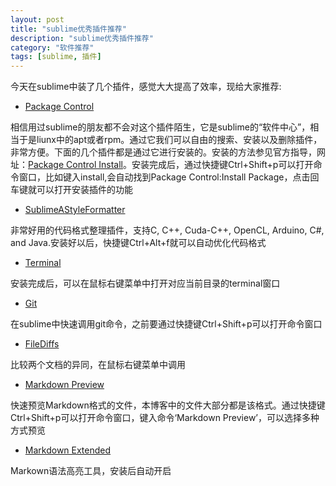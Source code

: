 ```yaml
---
layout: post
title: "sublime优秀插件推荐"
description: "sublime优秀插件推荐"
category: "软件推荐"
tags: [sublime, 插件]
---
```


今天在sublime中装了几个插件，感觉大大提高了效率，现给大家推荐:

* [Package Control](https://sublime.wbond.net/packages/Package%20Control)


相信用过sublime的朋友都不会对这个插件陌生，它是sublime的“软件中心”，相当于是liunx中的apt或者rpm。通过它我们可以自由的搜索、安装以及删除插件，非常方便。下面的几个插件都是通过它进行安装的。安装的方法参见官方指导，网址：[Package Control Install](https://sublime.wbond.net/installation)。安装完成后，通过快捷键Ctrl+Shift+p可以打开命令窗口，比如键入install,会自动找到Package Control:Install Package，点击回车键就可以打开安装插件的功能


* [SublimeAStyleFormatter](https://sublime.wbond.net/packages/SublimeAStyleFormatter)


非常好用的代码格式整理插件，支持C, C++, Cuda-C++, OpenCL, Arduino, C#, and Java.安装好以后，快捷键Ctrl+Alt+f就可以自动优化代码格式


* [Terminal](http://wbond.net/sublime_packages/terminal)


安装完成后，可以在鼠标右键菜单中打开对应当前目录的terminal窗口


* [Git](https://sublime.wbond.net/packages/Git)


在sublime中快速调用git命令，之前要通过快捷键Ctrl+Shift+p可以打开命令窗口


* [File​Diffs](https://sublime.wbond.net/packages/FileDiffs)


比较两个文档的异同，在鼠标右键菜单中调用


* [Markdown Preview](https://sublime.wbond.net/packages/Markdown%20Preview)


快速预览Markdown格式的文件，本博客中的文件大部分都是该格式。通过快捷键Ctrl+Shift+p可以打开命令窗口，键入命令‘Markdown Preview’，可以选择多种方式预览


* [Markdown Extended](https://sublime.wbond.net/packages/Markdown%20Extended)


Markown语法高亮工具，安装后自动开启



